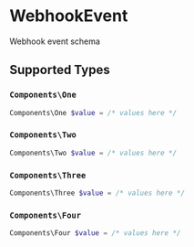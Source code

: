 # WebhookEvent

Webhook event schema


## Supported Types

### `Components\One`

```php
Components\One $value = /* values here */
```

### `Components\Two`

```php
Components\Two $value = /* values here */
```

### `Components\Three`

```php
Components\Three $value = /* values here */
```

### `Components\Four`

```php
Components\Four $value = /* values here */
```

